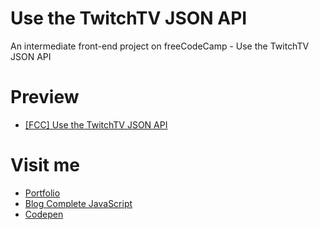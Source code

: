# Use the TwitchTV JSON API

An intermediate front-end project on freeCodeCamp - Use the TwitchTV JSON API

# Preview

  * [[FCC] Use the TwitchTV JSON API](http://about.phamvanlam.com/fcc-the-twitchtv-json-api/)

# Visit me

  * [Portfolio](http://about.phamvanlam.com)
  * [Blog Complete JavaScript](https://completejavascript.com)
  * [Codepen](https://codepen.io/completejavascript)
